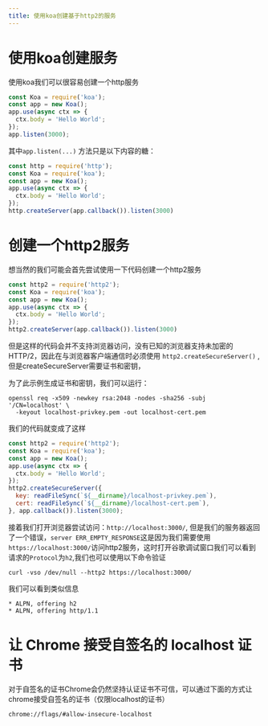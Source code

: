 ```yaml
---
title: 使用koa创建基于http2的服务
---
```


# 使用koa创建服务

使用koa我们可以很容易创建一个http服务

```js
const Koa = require('koa');
const app = new Koa();
app.use(async ctx => {
  ctx.body = 'Hello World';
});
app.listen(3000);
```

其中`app.listen(...)` 方法只是以下内容的糖：

```js
const http = require('http');
const Koa = require('koa');
const app = new Koa();
app.use(async ctx => {
  ctx.body = 'Hello World';
});
http.createServer(app.callback()).listen(3000)
```

# 创建一个http2服务

想当然的我们可能会首先尝试使用一下代码创建一个http2服务

```js
const http2 = require('http2');
const Koa = require('koa');
const app = new Koa();
app.use(async ctx => {
  ctx.body = 'Hello World';
});
http2.createServer(app.callback()).listen(3000)
```
但是这样的代码会并不支持浏览器访问，没有已知的浏览器支持未加密的 HTTP/2，因此在与浏览器客户端通信时必须使用 `http2.createSecureServer()` ,但是createSecureServer需要证书和密钥，

为了此示例生成证书和密钥，我们可以运行：
```shell
openssl req -x509 -newkey rsa:2048 -nodes -sha256 -subj '/CN=localhost' \
  -keyout localhost-privkey.pem -out localhost-cert.pem
```
我们的代码就变成了这样
```js
const http2 = require('http2');
const Koa = require('koa');
const app = new Koa();
app.use(async ctx => {
  ctx.body = 'Hello World';
});
http2.createSecureServer({
  key: readFileSync(`${__dirname}/localhost-privkey.pem`),
  cert: readFileSync(`${__dirname}/localhost-cert.pem`),
}, app.callback()).listen(3000);
```

接着我们打开浏览器尝试访问：`http://localhost:3000/`, 但是我们的服务器返回了一个错误，`server ERR_EMPTY_RESPONSE`这是因为我们需要使用`https://localhost:3000/`访问http2服务，这时打开谷歌调试窗口我们可以看到请求的`Protocol`为`h2`,我们也可以使用以下命令验证
```
curl -vso /dev/null --http2 https://localhost:3000/
```
我们可以看到类似信息
```
* ALPN, offering h2
* ALPN, offering http/1.1
```

# 让 Chrome 接受自签名的 localhost 证书
对于自签名的证书Chrome会仍然坚持认证证书不可信，可以通过下面的方式让chrome接受自签名的证书（仅限localhost的证书）
```
chrome://flags/#allow-insecure-localhost
```

